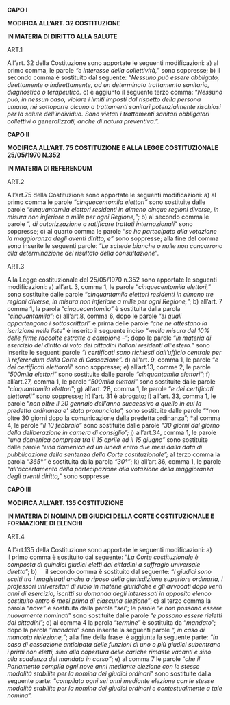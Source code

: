 **CAPO I**

**MODIFICA ALL’ART. 32 COSTITUZIONE**

**IN MATERIA DI DIRITTO ALLA SALUTE**

ART.1

All’art. 32 della Costituzione sono apportate le seguenti modificazioni:
a) al primo comma, le parole *“e interesse della collettività,”* sono soppresse;
b) il secondo comma è sostituito dal seguente:
*“Nessuno può essere obbligato, direttamente o indirettamente, ad un determinato trattamento sanitario, diagnostico o terapeutico.*
c) è aggiunto il seguente terzo comma:
“*Nessuno può, in nessun caso, violare i limiti imposti dal rispetto della persona umana, né sottoporre alcuno a trattamenti sanitari potenzialmente rischiosi per la salute dell’individuo. Sono vietati i trattamenti sanitari obbligatori collettivi o generalizzati, anche di natura preventiva.”.*

**CAPO II**

**MODIFICA ALL’ART. 75 COSTITUZIONE** **E ALLA LEGGE COSTITUZIONALE 25/05/1970 N.352**

**IN MATERIA DI REFERENDUM**

ART.2

All’art.75 della Costituzione sono apportate le seguenti modificazioni:
a) al primo comma le parole “*cinquecentomila elettori”* sono sostituite dalle parole *“cinquantamila elettori residenti in almeno cinque regioni diverse, in misura non inferiore a mille per ogni Regione,”*;
b) al secondo comma le parole *“, di autorizzazione a ratificare trattati internazionali*” sono soppresse;
c) al quarto comma le parole “*se ha partecipato alla votazione la maggioranza degli aventi diritto, e”* sono soppresse; alla fine del comma sono inserite le seguenti parole: “*Le schede bianche o nulle non concorrono alla determinazione del risultato della consultazione*”.

ART.3

Alla Legge costituzionale del 25/05/1970 n.352 sono apportate le seguenti modificazioni:
a) all’art. 3, comma 1, le parole “*cinquecentomila elettori,*” sono sostituite dalle parole “*cinquantamila elettori residenti in almeno tre regioni diverse, in misura non inferiore a mille per ogni Regione,*”;
b) all’art. 7 comma 1, la parola “*cinquecentomila*” è sostituita dalla parola *“cinquantamila*”;
c) all’art.8, comma 6, dopo le parole “a*i quali appartengono i sottoscrittor*i” e prima delle parole “*che ne attestano la iscrizione nelle liste*” è inserito il seguente inciso *“-nella misura del 10% delle firme raccolte estratte a campione –*”; dopo le parole “*in materia di esercizio del diritto di voto dei cittadini italiani residenti all’estero.*” sono inserite le seguenti parole *“I certificati sono richiesti dall’ufficio centrale per il referendum della Corte di Cassazione”.*
d) all’art. 9, comma 1, le parole “*e dei certificati elettorali*” sono soppresse;
e) all’art.13, comme 2, le parole “*500mila elettori*” sono sostituite dalle parole *“cinquantamila elettori*”;
f) all’art.27, comma 1, le parole “*500mila elettori*” sono sostituite dalle parole *“cinquantamila elettori*”;
g) all’art. 28, comma 1, le parole “*e dei certificati elettorali”* sono soppresse;
h) l’art. 31 è abrogato;
i) all’art. 33, comma 1, le parole *“non oltre il 20 gennaio dell’anno successivo a quello in cui la predetta ordinanza e’ stata pronunciata”,* sono sostituite dalle parole “*non oltre 30 giorni dopo la comunicazione della predetta ordinanza”; *al comma 4, le parole “*il 10 febbraio”* sono sostituite dalle parole *“30 giorni dal giorno della deliberazione in camera di consiglio”;*
j) all’art.34, comma 1, le parole *“una domenica compresa tra il 15 aprile ed il 15 giugno”* sono sostituite dalle parole “*una domenica ed un lunedì entro due mesi dalla data di pubblicazione della sentenza della Corte costituzionale”;* al terzo comma la parola *“365°”* è sostituita dalla parola *“30°”*;
k) all’art.36, comma 1, le parole *“all’accertamento della partecipazione alla votazione della maggioranza degli aventi diritto,”* sono soppresse.

**CAPO III**

**MODIFICA ALL’ART. 135 COSTITUZIONE**

**IN MATERIA DI NOMINA DEI GIUDICI DELLA CORTE COSTITUZIONALE E FORMAZIONE DI ELENCHI**

ART.4

All’art.135 della Costituzione sono apportate le seguenti modificazioni:
a)     il primo comma è sostituito dal seguente: “*La Corte costituzionale è composta di quindici giudici eletti dai cittadini a suffragio universale diretto*”;
b)     il secondo comma è sostituito dal seguente: “*I giudici sono scelti tra i magistrati anche a riposo della giurisdizione superiore ordinaria, i professori universitari di ruolo in materie giuridiche e gli avvocati dopo venti anni di esercizio, iscritti su domanda degli interessati in apposito elenco costituito entro 6 mesi prima di ciascuna elezione*”;
c) al terzo comma la parola *“nove”* è sostituita dalla parola “*sei*”; le parole *“e non possono essere nuovamente nominati*” sono sostituite dalle parole “*e possono essere rieletti dai cittadini*”;
d) al comma 4 la parola “*termine*” è sostituita da “*mandato*”; dopo la parola “*mandato*” sono inserite la seguenti parole *“, in caso di mancata rielezione,”*; alla fine della frase  è aggiunta la seguente parte: *“In caso di cessazione anticipata delle funzioni di uno o più giudici subentrano i primi non eletti, sino alla copertura delle cariche rimaste vacanti e sino alla scadenza del mandato in corso”*;
e) al comma 7 le parole “*che il Parlamento compila ogni nove anni mediante elezione con le stesse modalità stabilite per la nomina dei giudici ordinari*” sono sostituite dalla seguente parte: “*compilato ogni sei anni mediante elezione con le stesse modalità stabilite per la nomina dei giudici ordinari e contestualmente a tale nomina*”.

